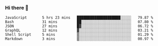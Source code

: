 ### Hi there 👋

<!-- - 🔭 I’m currently working on ...
- 🌱 I’m currently learning ...
- 👯 I’m looking to collaborate on ...
- 🤔 I’m looking for help with ...
- 💬 Ask me about ...
- 📫 How to reach me: ...
- 😄 Pronouns: ...
- ⚡ Fun fact: ... -->



<!--START_SECTION:waka-->

```text
JavaScript       5 hrs 23 mins   ████████████████████░░░░░   79.87 %
Bash             31 mins         ██░░░░░░░░░░░░░░░░░░░░░░░   07.80 %
JSON             27 mins         █▓░░░░░░░░░░░░░░░░░░░░░░░   06.72 %
GraphQL          12 mins         ▓░░░░░░░░░░░░░░░░░░░░░░░░   03.21 %
Shell Script     5 mins          ▒░░░░░░░░░░░░░░░░░░░░░░░░   01.29 %
Markdown         3 mins          ▒░░░░░░░░░░░░░░░░░░░░░░░░   00.97 %
```

<!--END_SECTION:waka-->
